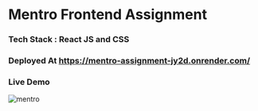 # Mentro Frontend Assignment

### Tech Stack : React JS and CSS

### Deployed At https://mentro-assignment-jy2d.onrender.com/

### Live Demo 
![mentro](https://user-images.githubusercontent.com/87230033/224326839-7465dc8c-d100-4f7f-adfa-6b83133f7484.gif)


